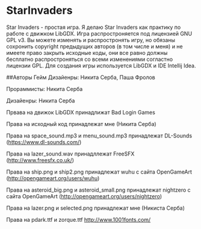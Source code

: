 # StarInvaders
Star Invaders - простая игра. Я делаю Star Invaders как практику по работе с движком LibGDX. Игра распростроняется
под лицензией GNU GPL v3. Вы можете изменять и распростронять игру, но обязаны сохронить copyright предыдущих авторов (в том числе и меня)
и не имеете право закрыть исходные коды, они все равно должны бесплатно распростроняться со всеми изменениями согластно лицензии GPL. Для 
создания игры используется LibGDX и IDE Intellij Idea.

##Авторы
Гейм Дизайенры: Никита Серба, Паша Фролов

Прораммисты: Никита Серба

Дизайенры: Никита Серба

Првава на движок LibGDX принадлижат Bad Login Games

Права на исходный код принадлежат мне (Никита Серба)

Права на space_sound.mp3 и menu_sound.mp3 принадлежат DL-Sounds (https://www.dl-sounds.com/)

Права на lazer_sound.wav принадллежат FreeSFX (http://www.freesfx.co.uk/)

Права на ship.png и ship2.png принадлежат wuhu с сайта OpenGameArt (http://opengameart.org/users/wuhu)

Права на asteroid_big.png и asteroid_small.png принадлежат nightzero с сайта OpenGameArt (http://opengameart.org/users/nightzero)

Права на lazer.png и selected.png принадлежат мне (Никиста Серба)

Права на pdark.ttf и zorque.ttf http://www.1001fonts.com/

